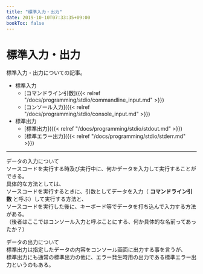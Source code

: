 ```yaml
---
title: "標準入力・出力"
date: 2019-10-10T07:33:35+09:00
bookToc: false
---
```


# 標準入力・出力

標準入力・出力についての記事。

- 標準入力
     - [コマンドライン引数]({{< relref "/docs/programming/stdio/commandline_input.md" >}})
     - [コンソール入力]({{< relref "/docs/programming/stdio/console_input.md" >}})
- 標準出力
     - [標準出力]({{< relref "/docs/programming/stdio/stdout.md" >}})
     - [標準エラー出力]({{< relref "/docs/programming/stdio/stderr.md" >}})

<hr>

データの入力について<br>
ソースコードを実行する時及び実行中に、何かデータを入力して実行することができる。<br>
具体的な方法としては、<br>
ソースコードを実行するときに、引数としてデータを入力（ **コマンドライン引数** と呼ぶ）して実行する方法と、<br>
ソースコードを実行した後に、キーボード等でデータを打ち込んで入力する方法がある。<br>
（後者はここではコンソール入力と呼ぶことにする、何か具体的な名前ってあったか？）
    
データの出力について<br>
標準出力は指定したデータの内容をコンソール画面に出力する事を言うが、<br>
標準出力にも通常の標準出力の他に、エラー発生時用の出力である標準エラー出力というのもある。<br>
